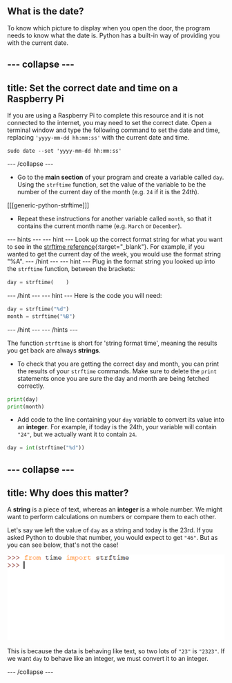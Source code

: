 ## What is the date?

To know which picture to display when you open the door, the program needs to know what the date is. Python has a built-in way of providing you with the current date.

--- collapse ---
---
title: Set the correct date and time on a Raspberry Pi
---
If you are using a Raspberry Pi to complete this resource and it is not connected to the internet, you may need to set the correct date. Open a terminal window and type the following command to set the date and time, replacing `'yyyy-mm-dd hh:mm:ss'` with the current date and time.

```
sudo date --set 'yyyy-mm-dd hh:mm:ss'
```

--- /collapse ---

+ Go to the **main section** of your program and create a variable called `day`. Using the `strftime` function, set the value of the variable to be the number of the current day of the month (e.g. `24` if it is the 24th).

[[[generic-python-strftime]]]

+ Repeat these instructions for another variable called `month`, so that it contains the current month name (e.g. `March` or `December`).

--- hints ---
--- hint ---
Look up the correct format string for what you want to see in the [strftime reference](http://strftime.org/){:target="_blank"}. For example, if you wanted to get the current day of the week, you would use the format string "%A".
--- /hint ---
--- hint ---
Plug in the format string you looked up into the `strftime` function, between the brackets:

```Python
day = strftime(    )
```
--- /hint ---
--- hint ---
Here is the code you will need:

```python
day = strftime("%d")
month = strftime("%B")
```
--- /hint ---
--- /hints ---

The function `strftime` is short for 'string format time', meaning the results you get back are always **strings**.

+ To check that you are getting the correct day and month, you can print the results of your `strftime` commands. Make sure to delete the `print` statements once you are sure the day and month are being fetched correctly.

```python
print(day)
print(month)
```

+ Add code to the line containing your `day` variable to convert its value into an **integer**. For example, if today is the 24th, your variable will contain `"24"`, but we actually want it to contain `24`.

```python
day = int(strftime("%d"))
```

--- collapse ---
---
title: Why does this matter?
---
A **string** is a piece of text, whereas an **integer** is a whole number. We might want to perform calculations on numbers or compare them to each other.

Let's say we left the value of `day` as a string and today is the 23rd. If you asked Python to double that number, you would expect to get `"46"`. But as you can see below, that's not the case!

![Animation showing code written in an editor, carrying out a calculation with data stored as a string which has not been casted to the correct data type](images/string-cast.gif)

This is because the data is behaving like text, so two lots of `"23"` is `"2323"`. If we want `day` to behave like an integer, we must convert it to an integer.

--- /collapse ---
